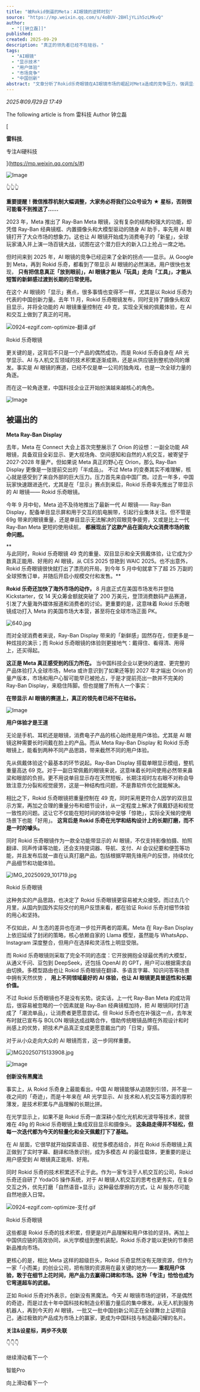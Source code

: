 ```yaml
---
title: "被Rokid倒逼的Meta：AI眼镜的逆转时刻"
source: "https://mp.weixin.qq.com/s/4oBUV-2BHljYLih5zLMkvQ"
author:
  - "[[钟立磊]]"
published:
created: 2025-09-29
description: "真正的领先者已经不在硅谷。"
tags:
  - "AI眼镜"
  - "显示技术"
  - "用户体验"
  - "市场竞争"
  - "中国创新"
abstract: "文章分析了Rokid乐奇眼镜在AI眼镜市场的崛起对Meta造成的竞争压力，强调显示技术和用户体验成为AI眼镜发展的关键转折点。"
---
```

*2025年09月29日 17:49*

The following article is from 雷科技 Author 钟立磊

[

**雷科技**.

专注AI硬科技

](https://mp.weixin.qq.com/s/#)

![Image](https://mmbiz.qpic.cn/sz_mmbiz_png/xE9oic9tmxTUg61k1b2k7OA9LGibLH6v40UOB8bv1rwHZ7bKECQwQial4ZklhWzoDlX7EBgHqbttgibD4dnjVibaLjw/640?wx_fmt=png&from=appmsg&tp=webp&wxfrom=5&wx_lazy=1#imgIndex=0)

👆👆👆

  

  

**重要提醒！微信推荐机制大幅调整，大家务必将我们公众号设为** ****★**** **星标，否则很可能看不到推送了......**

  

  

2023 年，Meta 推出了 Ray-Ban Meta 眼镜，没有复杂的结构和强大的功能，却凭借 Ray-Ban 经典镜框、内置摄像头和大模型驱动的随身 AI 助手，率先用 AI 眼镜打开了大众市场的想象力。这也让 AI 眼镜开始成为消费电子的「新星」，全球玩家涌入并上演一场百镜大战，试图在这个潜力巨大的新入口上抢占一席之地。

但时间来到 2025 年，AI 眼镜的竞争已经迎来了全新的拐点——显示。从 Google 到 Meta，再到 Rokid 乐奇，都看到了带显示 AI 眼镜的必然演进。用户很快也发现， **只有把信息真正「放到眼前」，AI 眼镜才能从「玩具」走向「工具」，才能从短暂的新鲜感过渡到长期的日常使用。**  

在这个 AI 眼镜的「显示」赛点，很多事情也变得不一样，尤其是以 Rokid 乐奇为代表的中国创新力量。去年 11 月，Rokid 乐奇眼镜发布，同时支持了摄像头和双目显示，并将全功能的 AI 眼镜重量控制在 49 克，实现全天候的佩戴体验，在 AI 和交互上做到了真正的可用。

![0924-ezgif.com-optimize-翻译.gif](https://mp.weixin.qq.com/s/www.w3.org/2000/svg'%20xmlns:xlink='http://www.w3.org/1999/xlink'%3E%3Ctitle%3E%3C/title%3E%3Cg%20stroke='none'%20stroke-width='1'%20fill='none'%20fill-rule='evenodd'%20fill-opacity='0'%3E%3Cg%20transform='translate(-249.000000,%20-126.000000)'%20fill='%23FFFFFF'%3E%3Crect%20x='249'%20y='126'%20width='1'%20height='1'%3E%3C/rect%3E%3C/g%3E%3C/g%3E%3C/svg%3E)

Rokid 乐奇眼镜

更关键的是，这背后不只是一个产品的偶然成功，而是 Rokid 乐奇自身在 AR 光学显示、AI 与人机交互领域的技术积累逐渐成熟，还是从供应链到整机协同的爆发。事实是 AI 眼镜的赛道，已经不仅是单一公司的独角戏，也是一次全球力量的角逐。

而在这一轮角逐里，中国科技企业正开始扮演越来越核心的角色。

![Image](https://mp.weixin.qq.com/s/www.w3.org/2000/svg'%20xmlns:xlink='http://www.w3.org/1999/xlink'%3E%3Ctitle%3E%3C/title%3E%3Cg%20stroke='none'%20stroke-width='1'%20fill='none'%20fill-rule='evenodd'%20fill-opacity='0'%3E%3Cg%20transform='translate(-249.000000,%20-126.000000)'%20fill='%23FFFFFF'%3E%3Crect%20x='249'%20y='126'%20width='1'%20height='1'%3E%3C/rect%3E%3C/g%3E%3C/g%3E%3C/svg%3E)

## 被逼出的

**Meta Ray-Ban Display**

去年，Meta 在 Connect 大会上首次完整展示了 Orion 的设想：一副全功能 AR 眼镜，具备双目全彩显示、更大视场角、空间感知和自然的人机交互，被寄望于 2027-2028 年量产。但如果说 Meta 真正的野心在 Orion，那么 Ray-Ban Display 更像是一张提前交出的「半成品」。 不过 Meta 的变奏其实不难理解，核心就是感受到了来自外部的巨大压力。压力首先来自中国厂商。过去一年多，中国玩家快速跟进迭代，尤其是在「显示」赛点到来后，Rokid 乐奇率先推出了带显示的 AI 眼镜—— Rokid 乐奇眼镜。

今年 9 月中旬，Meta 迫不及待地推出了最新一代 AI 眼镜—— Ray-Ban Display，配备单目显示屏和用于交互的肌电腕带，引起行业集体关注。但不管是 69g 带来的眼镜重量，还是单目显示无法解决的双眼竞争疲劳，又或是比上一代 Ray-Ban Meta 更短的使用续航， **都展现出了这款产品在面向大众消费市场的致命问题。**

**  
与此同时，Rokid 乐奇眼镜 49 克的重量、双目显示和全天佩戴体验，让它成为少数真正能用、好用的 AI 眼镜，从 CES 2025 惊艳到 WAIC 2025。也不出意外，Rokid 乐奇眼镜很快就打出了漂亮的开局，到今年 5 月中旬就拿下了超 25 万副的全球预售订单，并随后开启小规模交付和发售。**

**Rokid 乐奇还加快了海外市场的动作，** 8 月底正式在美国市场发布并登陆 Kickstarter，仅 14 天众筹金额就突破了 200 万美元，登顶消费数码产品赛道，引发了大量海外媒体报道和消费者的讨论。更重要的是，这意味着 Rokid 乐奇眼镜成功打入 Meta 的美国市场大本营，甚至将在全球市场正面 PK。

![640.jpg](https://mp.weixin.qq.com/s/www.w3.org/2000/svg'%20xmlns:xlink='http://www.w3.org/1999/xlink'%3E%3Ctitle%3E%3C/title%3E%3Cg%20stroke='none'%20stroke-width='1'%20fill='none'%20fill-rule='evenodd'%20fill-opacity='0'%3E%3Cg%20transform='translate(-249.000000,%20-126.000000)'%20fill='%23FFFFFF'%3E%3Crect%20x='249'%20y='126'%20width='1'%20height='1'%3E%3C/rect%3E%3C/g%3E%3C/g%3E%3C/svg%3E)

而对全球消费者来说，Ray-Ban Display 带来的「新鲜感」固然存在，但更多是一种炫技的演示；而 Rokid 乐奇眼镜的体验则更接地气：戴得住、看得清、用得上，还买得起。

**这正是 Meta 真正感受到的压力所在。** 当中国科技企业以更快的速度、更完整的产品体验打入全球市场，Meta 或许意识到了如果还等到 2027 年才端出 Orion 的量产版本，市场和用户心智可能早已被抢占，于是才提前亮出一款并不完美的 Ray-Ban Display，来稳住阵脚。但也提醒了所有人一个事实：

**在带显示 AI 眼镜的赛道上，真正的领先者已经不在硅谷。**

![Image](https://mp.weixin.qq.com/s/www.w3.org/2000/svg'%20xmlns:xlink='http://www.w3.org/1999/xlink'%3E%3Ctitle%3E%3C/title%3E%3Cg%20stroke='none'%20stroke-width='1'%20fill='none'%20fill-rule='evenodd'%20fill-opacity='0'%3E%3Cg%20transform='translate(-249.000000,%20-126.000000)'%20fill='%23FFFFFF'%3E%3Crect%20x='249'%20y='126'%20width='1'%20height='1'%3E%3C/rect%3E%3C/g%3E%3C/g%3E%3C/svg%3E)  

**用户体验才是王道**

无论是手机、耳机还是眼镜，消费电子产品的核心始终是用户体验。尤其是 AI 眼镜这种需要长时间戴在脸上的产品。而从 Meta Ray-Ban Display 和 Rokid 乐奇眼镜上，能看到两种不同产品思路，带来截然不同的用户体验。

先从佩戴体验这个最基本的环节说起。Ray-Ban Display 搭载单眼显示模组，整机重量高达 69 克。对于一副日常佩戴的眼镜来说，这意味着长时间使用必然带来鼻梁和眼部的负担。更不用说单目显示存在天然短板，长期注视时左右眼不对称会导致注意力分裂和视觉疲劳，这是一种结构性问题，不是靠软件优化就能解决。

相比之下，Rokid 乐奇眼镜把重量控制在 49 克，同时采用更符合人因学的双目显示方案，再加之合理的重量分布和细节设计，从一定程度上解决了佩戴舒适和视觉一致性的问题。这让它不仅能在短时间的体验中足够「惊艳」，实际全天候的使用场景下也能「好用」。 **这背后是 Rokid 乐奇在光学和结构设计上的长期打磨，而不是一时的噱头。**

同时 Rokid 乐奇眼镜作为一款全功能带显示的 AI 眼镜，不仅支持影像拍摄、拍照翻译、同声传译等功能，还会支持提词器、导航、支付、AI 会议纪要和便签等功能，并且发布后就一直在认真打磨产品，包括根据早期先锋用户的反馈，持续优化产品细节和功能体验。

![IMG_20250929_101719.jpg](https://mp.weixin.qq.com/s/www.w3.org/2000/svg'%20xmlns:xlink='http://www.w3.org/1999/xlink'%3E%3Ctitle%3E%3C/title%3E%3Cg%20stroke='none'%20stroke-width='1'%20fill='none'%20fill-rule='evenodd'%20fill-opacity='0'%3E%3Cg%20transform='translate(-249.000000,%20-126.000000)'%20fill='%23FFFFFF'%3E%3Crect%20x='249'%20y='126'%20width='1'%20height='1'%3E%3C/rect%3E%3C/g%3E%3C/g%3E%3C/svg%3E)

Rokid 乐奇眼镜

这种务实的产品思路，也决定了 Rokid 乐奇眼镜更容易被大众接受。而过去几个月里，从国内到国外实际交付的用户反馈来看，都在验证 Rokid 乐奇对细节体验的用心和坚持。

不仅如此，AI 生态的差异也在进一步拉开两者的距离。Meta 在 Ray-Ban Display 上依旧延续了封闭的策略，核心依赖自家的 Llama 模型，虽然能与 WhatsApp、Instagram 深度整合，但用户在选择和灵活性上明显受限。

而 Rokid 乐奇眼镜则采取了完全不同的态度：它开放拥抱全球最优秀的大模型，从通义千问、豆包到 DeepSeek，还包括 OpenAI 的 GPT，用户可以根据需求自由切换。多模型路由也让 Rokid 乐奇眼镜在翻译、多语言字幕、知识问答等场景中拥有天然优势 ， **用上不同领域最好的 AI 体验，也让 AI 眼镜更具普适性和长期价值。**

不过 Rokid 乐奇眼镜也不是没有劣势。说实话，上一代 Ray-Ban Meta 的成功背后，很容易被忽略的一个因素就是 Ray-Ban 经典镜框加持，把 AI 眼镜同时打造成了「潮流单品」，让消费者更愿意尝试。但 Rokid 乐奇也在补强这一点，去年发布时就已宣布与 BOLON 眼镜达成战略合作，借助传统眼镜品牌在外观设计和时尚感上的优势，把技术产品真正变成更愿意戴出门的「日常」穿搭。

对于从小众走向大众的 AI 眼镜而言，这一步同样重要。

![IMG20250715133908.jpg](https://mp.weixin.qq.com/s/www.w3.org/2000/svg'%20xmlns:xlink='http://www.w3.org/1999/xlink'%3E%3Ctitle%3E%3C/title%3E%3Cg%20stroke='none'%20stroke-width='1'%20fill='none'%20fill-rule='evenodd'%20fill-opacity='0'%3E%3Cg%20transform='translate(-249.000000,%20-126.000000)'%20fill='%23FFFFFF'%3E%3Crect%20x='249'%20y='126'%20width='1'%20height='1'%3E%3C/rect%3E%3C/g%3E%3C/g%3E%3C/svg%3E)

![Image](https://mp.weixin.qq.com/s/www.w3.org/2000/svg'%20xmlns:xlink='http://www.w3.org/1999/xlink'%3E%3Ctitle%3E%3C/title%3E%3Cg%20stroke='none'%20stroke-width='1'%20fill='none'%20fill-rule='evenodd'%20fill-opacity='0'%3E%3Cg%20transform='translate(-249.000000,%20-126.000000)'%20fill='%23FFFFFF'%3E%3Crect%20x='249'%20y='126'%20width='1'%20height='1'%3E%3C/rect%3E%3C/g%3E%3C/g%3E%3C/svg%3E)  

**创新没有黑魔法**

事实上，从 Rokid 乐奇身上最能看出，中国 AI 眼镜能够从追随到引领，并不是一夜之间的「奇迹」，而是十年来在 AR 光学显示、AI 技术和人机交互等方面的厚积薄发，是技术积累与产品理解的长期比拼。

在光学显示上，如果不是 Rokid 乐奇一直深耕小型化光机和光波导等技术，就很难在 49g 的 Rokid 乐奇眼镜上集成双目显示和摄像头。 **这条路走得并不轻松，但每一次迭代都为今天的轻量化和全天佩戴打下了基础。**

在 AI 层面，它很早就开始探索语音、视觉多模态结合，并在 Rokid 乐奇眼镜上真正做到了实时字幕、翻译和场景识别，成为多模态 AI 的最佳载体，更重要的是让用户感受到 AI 眼镜真正能用、好用。

同时 Rokid 乐奇的技术积累还不止于此。作为一家专注于人机交互的公司，Rokid 乐奇还自研了 YodaOS 操作系统，对于 AI 眼镜人机交互的思考也更务实，在复杂交互之外，优先打磨「自然语音+显示」这种最低摩擦的方式，让 AI 服务尽可能自然地嵌入日常。

![0924-ezgif.com-optimize-支付.gif](https://mp.weixin.qq.com/s/www.w3.org/2000/svg'%20xmlns:xlink='http://www.w3.org/1999/xlink'%3E%3Ctitle%3E%3C/title%3E%3Cg%20stroke='none'%20stroke-width='1'%20fill='none'%20fill-rule='evenodd'%20fill-opacity='0'%3E%3Cg%20transform='translate(-249.000000,%20-126.000000)'%20fill='%23FFFFFF'%3E%3Crect%20x='249'%20y='126'%20width='1'%20height='1'%3E%3C/rect%3E%3C/g%3E%3C/g%3E%3C/svg%3E)

Rokid 乐奇眼镜

这些都是 Rokid 乐奇的技术积累，但更是对产品理解和用户体验的坚持。再加上中国供应链的高效协同，从光学模组到整机装配，Rokid 乐奇才能以更快的节奏把新品推向市场。

更核心的是，相比 Meta 这样的超级巨头，Rokid 乐奇显然没有无限资源，但作为一家「小而美」的创业公司，把有限的资源用在最关键的地方—— **重视用户体验，敢于在细节上花时间，用产品力去赢得口碑和市场。这种「专注」恰恰也成为它弯道超车的武器。**

正如 Rokid 乐奇对外表示，创新没有黑魔法。今天 AI 眼镜市场的逆转，不是偶然的奇迹，而是过去十年中国科技和制造业积蓄力量后的集中爆发。从无人机到服务机器人，再到今天的 AI 眼镜，一批又一批中国创新公司正在全球舞台上证明自己，通过极致的产品成为市场上的赢家，更成为中国科技与制造最闪耀的名片。

**关注&设星标，两步不失联**

👇👇👇

  

继续滑动看下一个

智能Pro

向上滑动看下一个